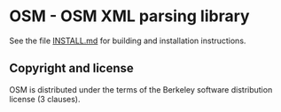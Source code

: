 OSM - OSM XML parsing library
=============================

See the file [INSTALL.md](INSTALL.md) for building and installation
instructions.

Copyright and license
---------------------

OSM is distributed under the terms of the Berkeley software distribution
license (3 clauses).
